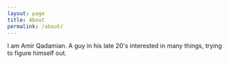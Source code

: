 ```yaml
---
layout: page
title: About
permalink: /about/
---
```


I am Amir Qadamian. A guy in his late 20's interested in many things, trying to figure himself out.


[jekyll-organization]: https://github.com/jekyll
